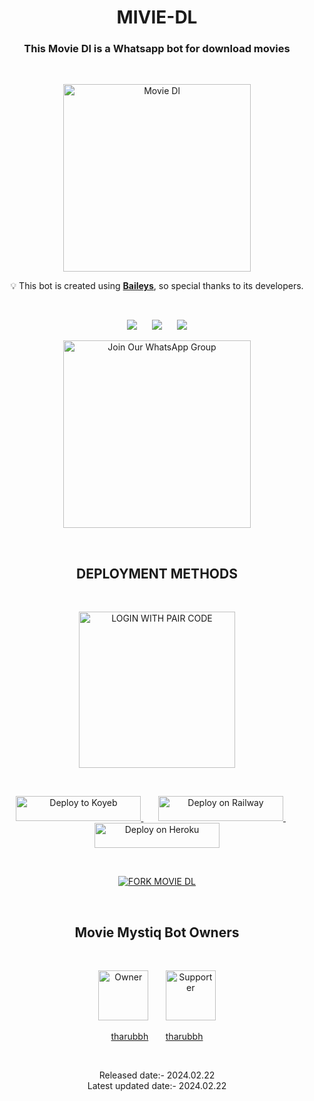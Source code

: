 <h1 align="center">MIVIE-DL</h1>
<h3 align="center">This Movie Dl is a Whatsapp bot for download movies</h3>
<br>
<p align="center">
  <img src="https://telegra.ph/file/8bba6d36e49147e461a6e.jpg" alt="Movie Dl" height="300">
</p>

<p align="center">  
  💡 This bot is created using <strong><a href="https://github.com/WhiskeySockets/Baileys">Baileys</a></strong>, so special thanks to its developers.
</p>
<br>
<p align="center">
  <img src="https://hits.seeyoufarm.com/api/count/incr/badge.svg?url=https%3A%2F%2Fgithub.com%2FTHARUBBH%2FMOVIE-DL&count_bg=%2379C83D&title_bg=%23555555&icon=gitpod.svg&icon_color=%23E7E7E7&title=Views&edge_flat=false" />&nbsp;&nbsp;&nbsp;&nbsp;&nbsp;
  <img src="https://img.shields.io/github/forks/THARUBBH/MOVIE-DL?label=Forks&style=social" />&nbsp;&nbsp;&nbsp;&nbsp;&nbsp;
  <img src="https://img.shields.io/github/stars/THARUBBH/MOVIE-DL?style=social" />
</p>

<p align="center">
  <a href="https://chat.whatsapp.com/EmrwXyEbA0LK58V1SMq3xC">
    <img src="https://img.shields.io/badge/%20Join%20Our%20WhatsApp%20Group%20-darkgreen" alt="Join Our WhatsApp Group" width="300">
  </a>
</p>
<br>
<h2 align="center">DEPLOYMENT METHODS</h2>
<br>
<p align="center">
  <a href="https://replit.com/@SACHIBOT/MOVIE-MYSTIQ#README.md">
    <img src="https://img.shields.io/badge/LOGIN%20WITH%20PAIR%20CODE-blue" alt="LOGIN WITH PAIR CODE" width="250">
  </a> <!--&nbsp;&nbsp;&nbsp;&nbsp;&nbsp;
  <a href="https://q-r-c6a6a014f5d2.herokuapp.com/">
    <img src="https://img.shields.io/badge/LOGIN%20WITH%20QR%20CODE-darkblue" alt="LOGIN WITH QR CODE" width="250">
  </a>-->
</p>
<br>
<p align="center">
  <a href="https://app.koyeb.com/apps/deploy?type=git&repository=github.com/tharubbh/MOVIE-DL&branch=main&env[SESSION_ID]&env[ALWAYS_ONLINE]&env[MAX_SIZE]&env[ONLY_GROUP]&env[ONLY_ME]&env[ALIVE]&name=movie-dl
  ">
    <img src="https://www.koyeb.com/static/images/deploy/button.svg" alt="Deploy to Koyeb" width="200" height="40" >
  </a> &nbsp;&nbsp;&nbsp;&nbsp;&nbsp;
  <a href="https://railway.app/template/cvZzpl">
    <img src="https://railway.app/button.svg" alt="Deploy on Railway" width="200" height="40" >
  </a> &nbsp;&nbsp;&nbsp;&nbsp;&nbsp; 
  <a href="https://dashboard.heroku.com/new?button-url=https://github.com/tharubbh/MOVIE-DLhttps://dashboard.heroku.com/new?button-url=https://github.com/tharubbh/MOVIE-DL&template=https://github.com/tharubbh/MOVIE-DL.git&template=https://github.com/tharubbh/MOVIE-DL.git">
    <img src="https://www.herokucdn.com/deploy/button.svg" alt="Deploy on Heroku" width="200" height="40" >
  </a>
</p>


<br>
<p align="center">
  <a href="https://github.com/tharubbh/MOVIE-DL/fork">
    <img src="https://img.shields.io/badge/FORK%20MOVIE%20DL-yellow" alt="FORK MOVIE DL">
  </a>
</p>
<br>
<h2 align="center">Movie Mystiq Bot Owners</h2>
<br>
<p align="center">
  <a href="https://github.com/tharubbh"><img src="https://avatars.githubusercontent.com/u/91013948?v=4" width=80 height=80 alt="Owner"></a> &nbsp;&nbsp;&nbsp;&nbsp;&nbsp;
  <a href="https://github.com/tharubbh"><img src="https://avatars.githubusercontent.com/u/106251140?v=4" width=80 height=80 alt="Supporter"></a>
</p>
<p align="center">
  <a href="https://github.com/tharubbh">tharubbh</a> &nbsp;&nbsp;&nbsp;&nbsp;&nbsp;
  <a href="https://github.com/tharubbh">tharubbh</a>
</p>
<br>
<p align="center">
  Released date:- 2024.02.22
  <br>
  Latest updated date:- 2024.02.22
</p>
